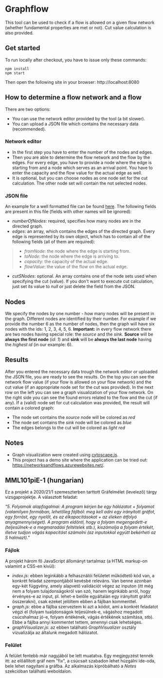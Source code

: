 # Graphflow
This tool can be used to check if a flow is allowed on a given flow network (whether fundamental properties are met or not). Cut value calculation is also provided.

## Get started
To run locally after checkout, you have to issue only these commands:
```
npm install
npm start
```
Then open the following site in your browser: http://localhost:8080

## How to determine a flow network and a flow
There are two options:

 - You can use the network editor provided by the tool (a bit slower).
 - You can upload a JSON file which contains the necessary data (recommended).

### Network editor
- In the first step you have to enter the number of the nodes and edges.
- Then you are able to determine the flow network and the flow by the edges. For every edge, you have to provide a node where the edge is starting from and a node which serves as an arrival point. You have to enter the capacity and the flow value for the actual edge as well.
- It is optional, but you can choose nodes as one node set for the cut calculation. The other node set will contain the not selected nodes.

### JSON file
An example for a well formatted file can be found [here](https://github.com/meviktor/graphflow/blob/master/src/graphJson.json). The following fields are present in this file (fields with other names will be ignored):

 - *numberOfNodes*: required, specifies how many nodes are in the directed graph.
 - *edges*: an array, which contains the edges of the directed graph. Every edge is represented by its own object, which has to contain all of the following fields (all of them are required): 
 >- *fromNode*: the node where the edge is starting from.
 >- *toNode*: the node where the edge is arriving to.
 >- *capacity*: the capacity of the actual edge.
 >- *flowValue*: the value of the flow on the actual edge.
- *cutSNodes*: optional. An array contains one of the node sets used when specifying the cut (value). If you don't want to execute cut calculation, just set its value to *null* or just delete the field from the JSON.

## Nodes
We specify the nodes by one number - how many nodes will be present in the graph. Different nodes are identified by their number. For example if we provide the number 6 as the number of nodes, then the graph will have six nodes with the ids: 1, 2, 3, 4, 5, 6. 
**Important:** in every flow network there are two nodes having special role: the *source* and the *sink*. **Source** will be **always the first node** (*id: 1*) and **sink** will be **always the last node** having the *highest id* (in our example: 6).


## Results

After you entered the necessary data trough the network editor or uploaded the JSON file, you are ready to see the results. On the top you can see the network flow value (if your flow is allowed on your flow network) and the cut value (if an appropriate node set for the cut was provided).
In the next row on the left you can see a graph visualization of your flow network. On the right side you can see the found errors related to the flow and the cut (if any).
If a (valid) node set for cut calculation was provided, the result will contain a colored graph:

 - The node set contains the *source* node will be colored as *red*
 - The node set contains the *sink* node will be colored as *blue*
 - The edges belongs to the cut will be colored as *light red*

## Notes
- Graph visualization were created using [cytoscape.js](https://github.com/cytoscape/cytoscape.js/tree/master).
- This project has a demo site where the application can be tried out: https://networksandflows.azurewebsites.net/.


 ## MML101piE-1 (hungarian)
 Ez a projekt a 2020/21/1 szemeszterben tarttott Gráfelmélet (levelező) tárgy vizsgaprojektje. A választott feladat:
 
 *"5. Folyamok alapfogalmai:
A program kérjen be egy hálózatot + folyamot (valamilyen formában, lehetőleg fájlból: meg kell adni egy irányított gráfot, egy forrást, egy nyelőt, és az élkapacitásokat + az éleken átfolyó anyagmennyiséget). A program eldönti, hogy a folyam megengedett-e (teljesülnek-e a megmaradási feltételek stb.), kiszámolja a folyam értékét, illetve tudjon vágás kapacitást számolni (az inputokkal együtt bekérheti az S halmazt)."*

### Fájlok

 A projekt három fő JavaScript állományt tartalmaz (a HTML markup-on valamint a CSS-en kívül):
 
 - *index.js*: ebben leginkább a felhasználói felületet működtető kód van, a konkrét feladat szempontjából kevésbé releváns. Van benne azonban egy-két függvény, amely alapvető validációt végez az inputon (itt még nem a folyam tulajdonságokról van szó, hanem leginkább arról, hogy érvényes-e az input, pl. lehet-e belőle egyáltalán egy irányított gráfot összerakni), csak ezeket jelöltem ebben a fájlban kommenttel.
 - *graph.js*: ebbe a fájlba szerveztem ki azt a kódot, ami a konkrét feladatot végzi el (folyam tualjdonságok teljesülnek-e, vágáshoz megadott csúcshalmaz jó-e, folyam értékének, vágás értékének számítása, stb). Ebbe a fájlba annyi kommentet tettem, amennyi csak lehetséges.
 - *graphVisualizer.js*: az ebben található *GraphVisualizer* osztály vizualizálja az általunk megadott hálózatot.

### Felület
A felület fentebb már nagyjából be lett muatatva. Egy megjegyzést tennék itt: az előállított gráf nem "fix", a csúcsait szabadon lehet húzgálni ide-oda, bele lehet nagyítani a gráfba. Az alkalmazás kipróbálható a *Notes* szekcióban található weboldalon.
